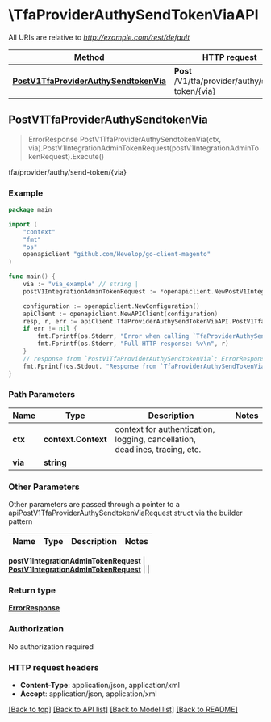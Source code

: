 # \TfaProviderAuthySendTokenViaAPI

All URIs are relative to *http://example.com/rest/default*

Method | HTTP request | Description
------------- | ------------- | -------------
[**PostV1TfaProviderAuthySendtokenVia**](TfaProviderAuthySendTokenViaAPI.md#PostV1TfaProviderAuthySendtokenVia) | **Post** /V1/tfa/provider/authy/send-token/{via} | tfa/provider/authy/send-token/{via}



## PostV1TfaProviderAuthySendtokenVia

> ErrorResponse PostV1TfaProviderAuthySendtokenVia(ctx, via).PostV1IntegrationAdminTokenRequest(postV1IntegrationAdminTokenRequest).Execute()

tfa/provider/authy/send-token/{via}



### Example

```go
package main

import (
	"context"
	"fmt"
	"os"
	openapiclient "github.com/Hevelop/go-client-magento"
)

func main() {
	via := "via_example" // string | 
	postV1IntegrationAdminTokenRequest := *openapiclient.NewPostV1IntegrationAdminTokenRequest("Username_example", "Password_example") // PostV1IntegrationAdminTokenRequest |  (optional)

	configuration := openapiclient.NewConfiguration()
	apiClient := openapiclient.NewAPIClient(configuration)
	resp, r, err := apiClient.TfaProviderAuthySendTokenViaAPI.PostV1TfaProviderAuthySendtokenVia(context.Background(), via).PostV1IntegrationAdminTokenRequest(postV1IntegrationAdminTokenRequest).Execute()
	if err != nil {
		fmt.Fprintf(os.Stderr, "Error when calling `TfaProviderAuthySendTokenViaAPI.PostV1TfaProviderAuthySendtokenVia``: %v\n", err)
		fmt.Fprintf(os.Stderr, "Full HTTP response: %v\n", r)
	}
	// response from `PostV1TfaProviderAuthySendtokenVia`: ErrorResponse
	fmt.Fprintf(os.Stdout, "Response from `TfaProviderAuthySendTokenViaAPI.PostV1TfaProviderAuthySendtokenVia`: %v\n", resp)
}
```

### Path Parameters


Name | Type | Description  | Notes
------------- | ------------- | ------------- | -------------
**ctx** | **context.Context** | context for authentication, logging, cancellation, deadlines, tracing, etc.
**via** | **string** |  | 

### Other Parameters

Other parameters are passed through a pointer to a apiPostV1TfaProviderAuthySendtokenViaRequest struct via the builder pattern


Name | Type | Description  | Notes
------------- | ------------- | ------------- | -------------

 **postV1IntegrationAdminTokenRequest** | [**PostV1IntegrationAdminTokenRequest**](PostV1IntegrationAdminTokenRequest.md) |  | 

### Return type

[**ErrorResponse**](ErrorResponse.md)

### Authorization

No authorization required

### HTTP request headers

- **Content-Type**: application/json, application/xml
- **Accept**: application/json, application/xml

[[Back to top]](#) [[Back to API list]](../README.md#documentation-for-api-endpoints)
[[Back to Model list]](../README.md#documentation-for-models)
[[Back to README]](../README.md)

